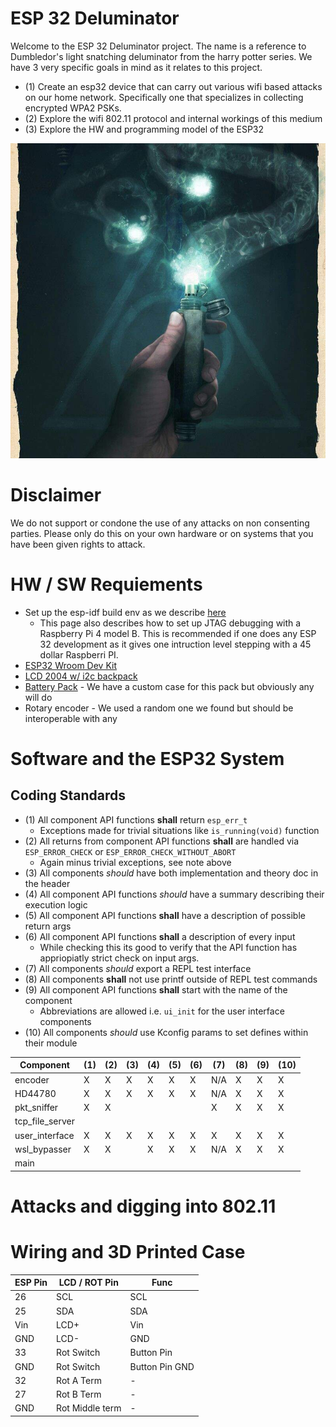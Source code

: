 # ESP 32 Deluminator

Welcome to the ESP 32 Deluminator project. The name is a reference to Dumbledor's light snatching deluminator from the harry potter series. We have 3 very specific goals in mind as it relates to this project.

* (1) Create an esp32 device that can carry out various wifi based attacks on our home network. Specifically one that specializes in collecting encrypted WPA2 PSKs.
* (2) Explore the wifi 802.11 protocol and internal workings of this medium
* (3) Explore the HW and programming model of the ESP32

![alt text](./Docs/delum.jpg)

# Disclaimer

We do not support or condone the use of any attacks on non consenting parties. Please only do this on your own hardware or on systems that you have been given rights to attack.

# HW / SW Requiements

* Set up the esp-idf build env as we describe [here](https://github.com/tanner-johnson2718/PI_JTAG_DBGR/blob/master/writeups/Init_PI_JTAG_Test.md#esp-32-set-up)
    * This page also describes how to set up JTAG debugging with a Raspberry Pi 4 model B. This is recommended if one does any ESP 32 development as it gives one intruction level stepping with a 45 dollar Raspberri PI.
* [ESP32 Wroom Dev Kit](https://www.amazon.com/gp/product/B08246MCL5/ref=ppx_yo_dt_b_search_asin_title?ie=UTF8&psc=1)
* [LCD 2004 w/ i2c backpack](https://www.amazon.com/dp/B0C1G9GBRZ?psc=1&ref=ppx_yo2ov_dt_b_product_details)
* [Battery Pack](https://www.walmart.com/ip/onn-Portable-Battery-4k-mAh-Black/934734622?wmlspartner=wlpa&selectedSellerId=0&wl13=2070&adid=22222222277934734622_117755028669_12420145346&wmlspartner=wmtlabs&wl0=&wl1=g&wl2=c&wl3=501107745824&wl4=aud-2230653093054:pla-306310554666&wl5=9033835&wl6=&wl7=&wl8=&wl9=pla&wl10=8175035&wl11=local&wl12=934734622&wl13=2070&veh=sem_LIA&gclsrc=aw.ds&&adid=22222222237934734622_117755028669_12420145346&wl0=&wl1=g&wl2=c&wl3=501107745824&wl4=aud-2230653093054:pla-306310554666&wl5=9033835&wl6=&wl7=&wl8=&wl9=pla&wl10=8175035&wl11=local&wl12=934734622&veh=sem&gad_source=1&gclid=CjwKCAiA-bmsBhAGEiwAoaQNmpeMOc645RI29sXwDRy94ucsxWZd484QlGaFLX9-s_fhE79IKZzTjxoCHxQQAvD_BwE) - We have a custom case for this pack but obviously any will do
* Rotary encoder - We used a random one we found but should be interoperable with any

# Software and the ESP32 System

## Coding Standards

* (1) All component API functions **shall** return `esp_err_t`
    * Exceptions made for trivial situations like `is_running(void)` function
* (2) All returns from component API functions **shall** are handled via `ESP_ERROR_CHECK` or `ESP_ERROR_CHECK_WITHOUT_ABORT`
    * Again minus trivial exceptions, see note above
* (3) All components *should* have both implementation and theory doc in the header
* (4) All component API functions *should* have a summary describing their execution logic
* (5) All component API functions **shall** have a description of possible return args
* (6) All component API functions **shall** a description of every input
    * While checking this its good to verify that the API function has appriopiatly strict check on input args.
* (7) All components *should* export a REPL test interface
* (8) All components **shall** not use printf outside of REPL test commands
* (9) All component API functions **shall** start with the name of the component
    * Abbreviations are allowed i.e. `ui_init` for the user interface components
* (10) All components *should* use Kconfig params to set defines within their module

| Component       | (1) | (2) | (3) | (4) | (5) | (6) | (7) | (8) | (9) | (10)|
| --------------- | --- | --- | --- | --- | --- | --- | --- | --- | --- | --- |
| encoder         |  X  |  X  |  X  |  X  |  X  |  X  | N/A |  X  |  X  |  X  |
| HD44780         |  X  |  X  |  X  |  X  |  X  |  X  | N/A |  X  |  X  |  X  |
| pkt_sniffer     |  X  |  X  |     |     |     |     |  X  |  X  |  X  |  X  |
| tcp_file_server |     |     |     |     |     |     |     |     |     |     |   
| user_interface  |  X  |  X  |  X  |  X  |  X  |  X  |  X  |  X  |  X  |  X  |
| wsl_bypasser    |  X  |  X  |     |  X  |  X  |  X  | N/A |  X  |  X  |  X  |
| main            |     |     |     |     |     |     |     |     |     |     | 

# Attacks and digging into 802.11

# Wiring and 3D Printed Case

| ESP Pin | LCD / ROT Pin | Func |
| --- | --- | --- |
| 26 | SCL | SCL |
| 25 | SDA | SDA |
| Vin | LCD+ | Vin |
| GND | LCD- | GND |
| 33 | Rot Switch | Button Pin |
| GND | Rot Switch | Button Pin GND |
| 32 | Rot A Term | - |
| 27 | Rot B Term | - |
| GND | Rot Middle term | - |